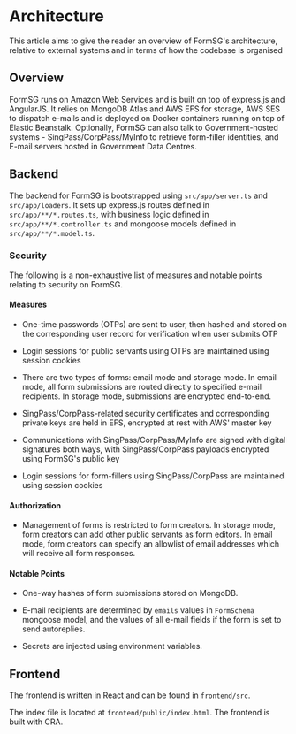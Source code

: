 # Architecture

This article aims to give the reader an overview of FormSG's architecture,
relative to external systems and in terms of how the codebase is organised

## Overview

FormSG runs on Amazon Web Services and is built on top of express.js and AngularJS.
It relies on MongoDB Atlas and AWS EFS for storage, AWS SES to dispatch e-mails and
is deployed on Docker containers running on top of Elastic Beanstalk. Optionally, FormSG
can also talk to Government-hosted systems - SingPass/CorpPass/MyInfo to retrieve form-filler
identities, and E-mail servers hosted in Government Data Centres.

## Backend

The backend for FormSG is bootstrapped using `src/app/server.ts` and `src/app/loaders`.
It sets up express.js routes defined in `src/app/**/*.routes.ts`, with business logic
defined in `src/app/**/*.controller.ts` and mongoose models defined in `src/app/**/*.model.ts`.

### Security

The following is a non-exhaustive list of measures and notable points relating
to security on FormSG.

#### Measures

- One-time passwords (OTPs) are sent to user, then hashed and stored on
  the corresponding user record for verification when user submits OTP

- Login sessions for public servants using OTPs are maintained
  using session cookies

- There are two types of forms: email mode and storage mode. In email mode,
  all form submissions are routed directly to specified e-mail recipients. In
  storage mode, submissions are encrypted end-to-end.

- SingPass/CorpPass-related security certificates and corresponding private
  keys are held in EFS, encrypted at rest with AWS' master key

- Communications with SingPass/CorpPass/MyInfo are signed with digital
  signatures both ways, with SingPass/CorpPass payloads encrypted using
  FormSG's public key

- Login sessions for form-fillers using SingPass/CorpPass
  are maintained using session cookies

#### Authorization

- Management of forms is restricted to form creators. In storage mode, form creators
  can add other public servants as form editors. In email mode, form creators can
  specify an allowlist of email addresses which will receive all form responses.

#### Notable Points

- One-way hashes of form submissions stored on MongoDB.

- E-mail recipients are determined by `emails` values in `FormSchema` mongoose
  model, and the values of all e-mail fields if the form is set to send autoreplies.

- Secrets are injected using environment variables.

## Frontend

The frontend is written in React and can be found in `frontend/src`.

The index file is located at `frontend/public/index.html`. The frontend is built with CRA.
